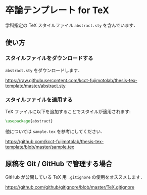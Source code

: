 # 卒論テンプレート for TeX

学科指定の TeX スタイルファイル `abstract.sty` を含んでいます．


## 使い方

### スタイルファイルをダウンロードする

`abstract.sty` をダウンロードします．

https://raw.githubusercontent.com/kcct-fujimotolab/thesis-tex-template/master/abstract.sty


### スタイルファイルを適用する

TeX ファイルに以下を追加することでスタイルが適用されます:

```tex
\usepackage{abstract}
```

他については `sample.tex` を参考にしてください．

https://github.com/kcct-fujimotolab/thesis-tex-template/blob/master/sample.tex


## 原稿を Git / GitHub で管理する場合

GitHub が公開している TeX 用 `.gitignore` の使用をオススメします．

https://github.com/github/gitignore/blob/master/TeX.gitignore
